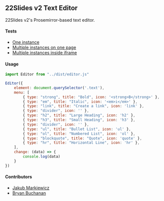 ## 22Slides v2 Text Editor

22Slides v2's Prosemirror-based text editor.

#### Tests

- [One instance](https://22slides.github.io/v2-texteditor/test/index.html)
- [Multiple instances on one page](https://22slides.github.io/v2-texteditor/test/multiple.html)
- [Multiple instances inside iframe](https://22slides.github.io/v2-texteditor/test/frame.html)

#### Usage

```js
import Editor from "../dist/editor.js"

Editor({
    element: document.querySelector('.text'),
    menu: [
        { type: "strong", title: "Bold", icon: '<strong>B</strong>' },
        { type: "em", title: "Italic", icon: '<em>i</em>' },
        { type: "link", title: "Create a link", icon: 'link' },
        { type: "divider", icon: '' },
        { type: "h2", title: "Large Heading", icon: 'h2' },
        { type: "h3", title: "Small Heading", icon: 'h3' },
        { type: "divider", icon: '' },
        { type: "ul", title: "Bullet List", icon: 'ul' },
        { type: "ol", title: "Numbered List", icon: 'ol' },
        { type: "blockquote", title: "Quote", icon: 'quote' },
        { type: "hr", title: "Horizontal Line", icon: 'hr' },
    ],
    change: (data) => {
        console.log(data)
    }
})
```

#### Contributors

- [Jakub Markiewicz](https://github.com/JakubMarkiewicz)
- [Bryan Buchanan](https://github.com/bryanbuchanan)
